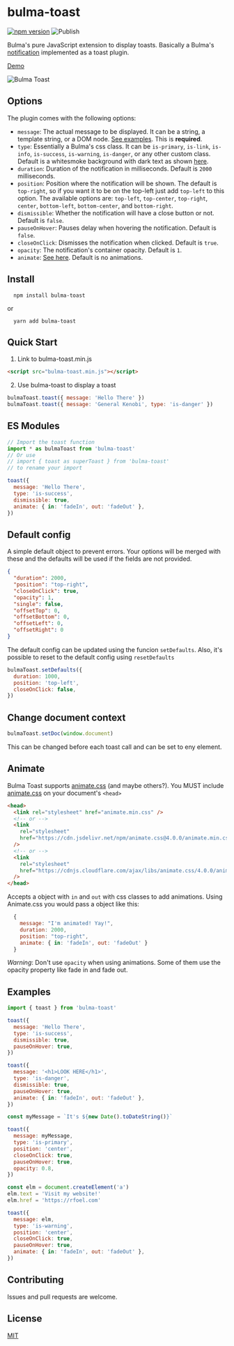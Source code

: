 # bulma-toast

[![npm version](https://badge.fury.io/js/bulma-toast.svg)](https://badge.fury.io/js/bulma-toast)
![Publish](https://github.com/rfoel/bulma-toast/workflows/Publish/badge.svg)

Bulma's pure JavaScript extension to display toasts. Basically a Bulma's [notification](https://bulma.io/documentation/elements/notification) implemented as a toast plugin.

[Demo](https://rfoel.github.io/bulma-toast/)

![Bulma Toast](https://raw.githubusercontent.com/rfoel/bulma-toast/master/bulma-toast.png)

## Options

The plugin comes with the following options:

- `message`: The actual message to be displayed. It can be a string, a template string, or a DOM node. [See examples](#examples). This is **required**.
- `type`: Essentially a Bulma's css class. It can be `is-primary`, `is-link`, `is-info`, `is-success`, `is-warning`, `is-danger`, or any other custom class. Default is a whitesmoke background with dark text as shown [here](https://bulma.io/documentation/elements/notification).
- `duration`: Duration of the notification in milliseconds. Default is `2000` milliseconds.
- `position`: Position where the notification will be shown. The default is `top-right`, so if you want it to be on the top-left just add `top-left` to this option. The available options are: `top-left`, `top-center`, `top-right`, `center`, `bottom-left`, `bottom-center`, and `bottom-right`.
- `dismissible`: Whether the notification will have a close button or not. Default is `false`.
- `pauseOnHover`: Pauses delay when hovering the notification. Default is `false`.
- `closeOnClick`: Dismisses the notification when clicked. Default is `true`.
- `opacity`: The notification's container opacity. Default is `1`.
- `animate`: [See here](#animate). Default is no animations.

## Install

```
  npm install bulma-toast
```

or

```
  yarn add bulma-toast
```

## Quick Start

1.  Link to bulma-toast.min.js

```html
<script src="bulma-toast.min.js"></script>
```

2.  Use bulma-toast to display a toast

```js
bulmaToast.toast({ message: 'Hello There' })
bulmaToast.toast({ message: 'General Kenobi', type: 'is-danger' })
```

## ES Modules

```js
// Import the toast function
import * as bulmaToast from 'bulma-toast'
// Or use
// import { toast as superToast } from 'bulma-toast'
// to rename your import

toast({
  message: 'Hello There',
  type: 'is-success',
  dismissible: true,
  animate: { in: 'fadeIn', out: 'fadeOut' },
})
```

## Default config

A simple default object to prevent errors. Your options will be merged with these and the defaults will be used if the fields are not provided.

```json
{
  "duration": 2000,
  "position": "top-right",
  "closeOnClick": true,
  "opacity": 1,
  "single": false,
  "offsetTop": 0,
  "offsetBottom": 0,
  "offsetLeft": 0,
  "offsetRight": 0
}
```

The default config can be updated using the funcion `setDefaults`. Also, it's possible to reset to the default config using `resetDefaults`

```js
bulmaToast.setDefaults({
  duration: 1000,
  position: 'top-left',
  closeOnClick: false,
})
```

## Change document context

```js
bulmaToast.setDoc(window.document)
```

This can be changed before each toast call and can be set to eny element.

## Animate

Bulma Toast supports [animate.css](https://daneden.github.io/animate.css/) (and maybe others?). You MUST include [animate.css](https://daneden.github.io/animate.css/) on your document's `<head>`

```html
<head>
  <link rel="stylesheet" href="animate.min.css" />
  <!-- or -->
  <link
    rel="stylesheet"
    href="https://cdn.jsdelivr.net/npm/animate.css@4.0.0/animate.min.css"
  />
  <!-- or -->
  <link
    rel="stylesheet"
    href="https://cdnjs.cloudflare.com/ajax/libs/animate.css/4.0.0/animate.min.css"
  />
</head>
```

Accepts a object with `in` and `out` with css classes to add animations. Using Animate.css you would pass a object like this:

```js
  {
    message: "I'm animated! Yay!",
    duration: 2000,
    position: "top-right",
    animate: { in: 'fadeIn', out: 'fadeOut' }
  }
```

_Warning_: Don't use `opacity` when using animations. Some of them use the opacity property like fade in and fade out.

## Examples

```js
import { toast } from 'bulma-toast'

toast({
  message: 'Hello There',
  type: 'is-success',
  dismissible: true,
  pauseOnHover: true,
})

toast({
  message: '<h1>LOOK HERE</h1>',
  type: 'is-danger',
  dismissible: true,
  pauseOnHover: true,
  animate: { in: 'fadeIn', out: 'fadeOut' },
})

const myMessage = `It's ${new Date().toDateString()}`

toast({
  message: myMessage,
  type: 'is-primary',
  position: 'center',
  closeOnClick: true,
  pauseOnHover: true,
  opacity: 0.8,
})

const elm = document.createElement('a')
elm.text = 'Visit my website!'
elm.href = 'https://rfoel.com'

toast({
  message: elm,
  type: 'is-warning',
  position: 'center',
  closeOnClick: true,
  pauseOnHover: true,
  animate: { in: 'fadeIn', out: 'fadeOut' },
})
```

## Contributing

Issues and pull requests are welcome.

## License

[MIT](https://github.com/rfoell/bulma-toast/blob/master/LICENSE)
